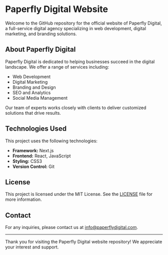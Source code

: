 # Paperfly Digital Website

Welcome to the GitHub repository for the official website of Paperfly Digital, a full-service digital agency specializing in web development, digital marketing, and branding solutions.

## About Paperfly Digital

Paperfly Digital is dedicated to helping businesses succeed in the digital landscape. We offer a range of services including:

- Web Development
- Digital Marketing
- Branding and Design
- SEO and Analytics
- Social Media Management

Our team of experts works closely with clients to deliver customized solutions that drive results.

## Technologies Used

This project uses the following technologies:

- **Framework:** Next.js
- **Frontend:** React, JavaScript
- **Styling:** CSS3
- **Version Control:** Git

## License

This project is licensed under the MIT License. See the [LICENSE](LICENSE) file for more information.

## Contact

For any inquiries, please contact us at [info@paperflydigital.com](mailto:info@paperflydigital.com).

---

Thank you for visiting the Paperfly Digital website repository! We appreciate your interest and support.

